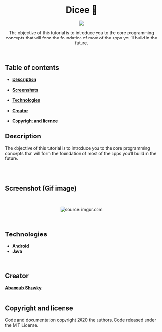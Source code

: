 
 <h1 align="center">Dicee 🎲</h1>
  
<p align="center">
 <img src="https://encrypted-tbn0.gstatic.com/images?q=tbn%3AANd9GcQnW8HfuG_dxk4tbw_TmNKnNxa0PJtckBIdoBN99b6lVwXenT-P&usqp=CAU"/>
</p> 

<p align="center">
  The objective of this tutorial is to introduce you to the core programming concepts that will form the foundation of most of the apps   you’ll build in the future.
</p>

<br>

<h2>Table of contents</h2>

<ul>
  <li><b><a href="#description">Description</a></b></li>
  <br>
  <li><b><a href="#screenshots">Screenshots</a></b></li>
  <br>
  <li><b><a href="#technologies">Technologies</a></b></li>
  <br>
  <li><b><a href="creator">Creator</a></b></li>
  <br>
  <li><b><a href="copyright">Copyright and licence</a></b></li>
</ul>  


<h2 id="description">Description</h2>

<p>
  The objective of this tutorial is to introduce you to the core programming concepts that will form the foundation of most of the apps   you’ll build in the future.
</p>

<br>
<br>
  
<h2 id="screenshots">Screenshot (Gif image)</h2>

<br>
<p align="center">
<img src="https://i.imgur.com/Soesd5N.gif" title="source: imgur.com" />
</p>
<br>

<h2 id="technologies">Technologies</h2>

<ul>
   <li><b>Android</b></li>
   <li><b>Java</b></li>
</ul>

<br>
<h2 id="creator">Creator</h2>

<a href="https://github.com/Abanoub-Showky"><b>Abanoub Shawky</b></a>
<br>
<br>

<h2 id="copyright">Copyright and license</h2>

<p>
   Code and documentation copyright 2020 the authors. Code released under the MIT License.
</p>

